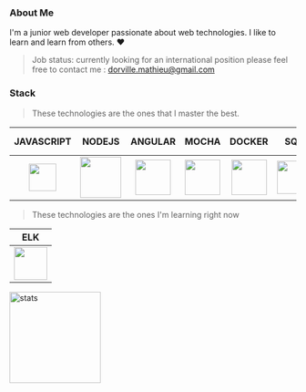 ### About Me

I'm a junior web developer passionate about web technologies. I like to learn and learn from others. :heart:

> Job status: currently looking for an international position please feel free to contact me : <a href="mailto:dorville.mathieu@gmail.com">dorville.mathieu@gmail.com</a>

### Stack

> These technologies are the ones that I master the best.

<table>
    <thead>
        <tr>
            <th align="center">JAVASCRIPT</th>
            <th align="center">NODEJS</th>
            <th align="center">ANGULAR</th>
            <th align="center">MOCHA</th>
            <th align="center">DOCKER</th>
            <th align="center">SQL</th>
            <th align="center">GITLAB CI/CD</th>
        </tr>
    </thead>
    <tbody>
        <tr>
            <td align="center"><img src="https://www.freepnglogos.com/uploads/javascript-png/javascript-vector-logo-yellow-png-transparent-javascript-vector-12.png" width="48px"></td>
            <td align="center"><img src="https://upload.wikimedia.org/wikipedia/commons/d/d9/Node.js_logo.svg" align="center" width="72px"></td>
            <td align="center"><img src="https://cdn4.iconfinder.com/data/icons/logos-and-brands/512/21_Angular_logo_logos-512.png" align="center" width="62px"></td>
            <td align="center"><img src="https://avatars2.githubusercontent.com/u/8770005?s=400&v=4" width="62px"></td>
            <td align="center"><img src="https://www.docker.com/sites/default/files/d8/2019-07/Moby-logo.png" width="62px"></td>
            <td align="center"><img src="https://cdn2.iconfinder.com/data/icons/whcompare-isometric-web-hosting-servers/50/database-512.png" width="58px"></td>
            <td align="center"><img src="https://upload.wikimedia.org/wikipedia/commons/thumb/1/18/GitLab_Logo.svg/1108px-GitLab_Logo.svg.png" width="58px"></td>
        </tr>
    </tbody>
</table>

> These technologies are the ones I'm learning right now

<table>
    <thead>
        <tr>
            <th align="center">ELK</th>
        </tr>
    </thead>
    <tbody>
        <tr>
            <td align="center"><img src="https://www.elastic.co/static-res/images/elk/elk-stack-elkb-diagram.svg" width="58px"></td>
        </tr>
    </tbody>
</table>



<img src="https://github-readme-stats.vercel.app/api?username=mtd42&show_icons=true&count_private=true" alt="stats" height="160" align="center" />
